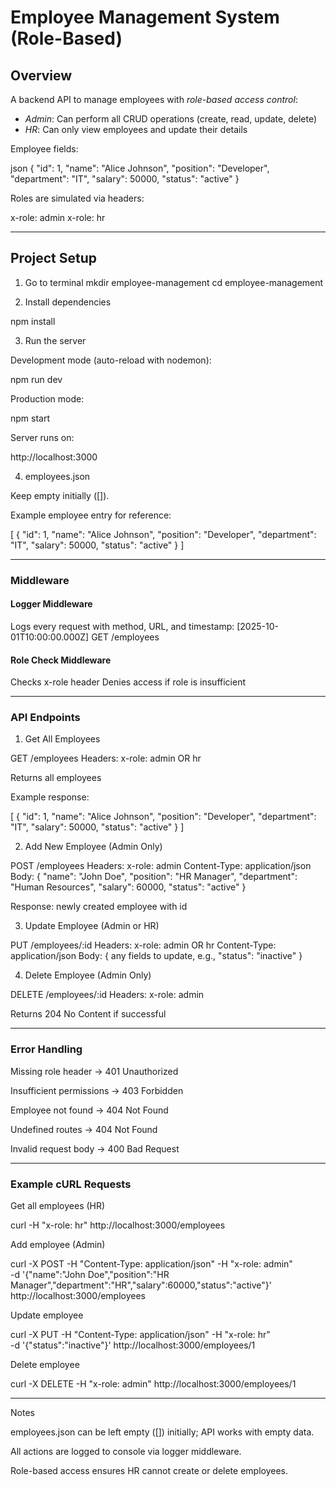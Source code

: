 # Employee Management System (Role-Based)

## Overview
A backend API to manage employees with *role-based access control*:

- *Admin*: Can perform all CRUD operations (create, read, update, delete)
- *HR*: Can only view employees and update their details

Employee fields:

json
{
  "id": 1,
  "name": "Alice Johnson",
  "position": "Developer",
  "department": "IT",
  "salary": 50000,
  "status": "active"
}

Roles are simulated via headers:

x-role: admin
x-role: hr


---

## Project Setup

1. Go to terminal
mkdir employee-management
cd employee-management

2. Install dependencies

npm install

3. Run the server

Development mode (auto-reload with nodemon):


npm run dev

Production mode:

npm start

Server runs on:

http://localhost:3000

4. employees.json

Keep empty initially ([]).

Example employee entry for reference:


[
  {
    "id": 1,
    "name": "Alice Johnson",
    "position": "Developer",
    "department": "IT",
    "salary": 50000,
    "status": "active"
  }
]


---

### Middleware

#### Logger Middleware
Logs every request with method, URL, and timestamp:
[2025-10-01T10:00:00.000Z] GET /employees

#### Role Check Middleware
Checks x-role header
Denies access if role is insufficient

---

### API Endpoints

1. Get All Employees

GET /employees
Headers: x-role: admin OR hr

Returns all employees

Example response:


[
  {
    "id": 1,
    "name": "Alice Johnson",
    "position": "Developer",
    "department": "IT",
    "salary": 50000,
    "status": "active"
  }
]

2. Add New Employee (Admin Only)

POST /employees
Headers: x-role: admin
Content-Type: application/json
Body:
{
  "name": "John Doe",
  "position": "HR Manager",
  "department": "Human Resources",
  "salary": 60000,
  "status": "active"
}

Response: newly created employee with id


3. Update Employee (Admin or HR)

PUT /employees/:id
Headers: x-role: admin OR hr
Content-Type: application/json
Body: { any fields to update, e.g., "status": "inactive" }

4. Delete Employee (Admin Only)

DELETE /employees/:id
Headers: x-role: admin

Returns 204 No Content if successful



---

### Error Handling

Missing role header → 401 Unauthorized

Insufficient permissions → 403 Forbidden

Employee not found → 404 Not Found

Undefined routes → 404 Not Found

Invalid request body → 400 Bad Request



---

### Example cURL Requests

Get all employees (HR)

curl -H "x-role: hr" http://localhost:3000/employees

Add employee (Admin)

curl -X POST -H "Content-Type: application/json" -H "x-role: admin" \
-d '{"name":"John Doe","position":"HR Manager","department":"HR","salary":60000,"status":"active"}' \
http://localhost:3000/employees

Update employee

curl -X PUT -H "Content-Type: application/json" -H "x-role: hr" \
-d '{"status":"inactive"}' http://localhost:3000/employees/1

Delete employee

curl -X DELETE -H "x-role: admin" http://localhost:3000/employees/1


---

Notes

employees.json can be left empty ([]) initially; API works with empty data.

All actions are logged to console via logger middleware.

Role-based access ensures HR cannot create or delete employees.